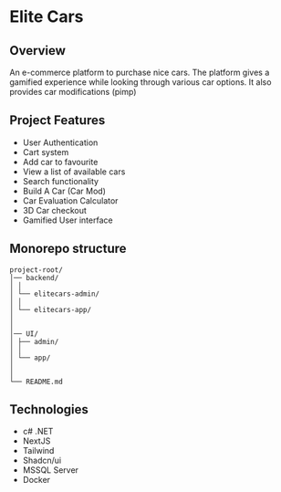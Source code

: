 # Elite Cars

## Overview

An e-commerce platform to purchase nice cars.
The platform gives a gamified experience while looking through various car options.
It also provides car modifications (pimp)

## Project Features

- User Authentication
- Cart system
- Add car to favourite
- View a list of available cars
- Search functionality
- Build A Car (Car Mod)
- Car Evaluation Calculator
- 3D Car checkout
- Gamified User interface

## Monorepo structure

```
project-root/
│── backend/
│ │
│ └── elitecars-admin/
│ │
│ └── elitecars-app/
│
│
│── UI/
│ ├── admin/
│ │
│ └── app/
│
│
└── README.md
```

## Technologies

- c# .NET
- NextJS
- Tailwind
- Shadcn/ui
- MSSQL Server
- Docker
